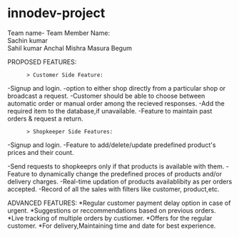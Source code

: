 # innodev-project
Team name-
Team Member Name:  
                    Sachin kumar   
                    Sahil kumar 
                    Anchal Mishra
                    Masura Begum
 
PROPOSED FEATURES:

          > Customer Side Feature:
 -Signup and login.
 -option to either shop directly from a particular shop or broadcast a request.
 -Customer should be able to choose between automatic order or manual order among the recieved responses.
 -Add the required item to the database,if unavailable. -Feature to maintain past orders & request a return.

          > Shopkeeper Side Features:
-Signup and login. 
-Feature to add/delete/update predefined product's prices and their count.

-Send requests to shopkeeprs only if that products is available with them.
-Feature to dynamically change the predefined proces of products and/or delivery charges. 
-Real-time updation of products availablibity as per orders accepted.
-Record of all the sales with filters like customer, product,etc.

ADVANCED FEATURES:
 *Regular customer payment delay option in case of urgent.
 *Suggestions or reccommendations based on previous orders. 
 *Live tracking of multiple orders by custiomer.
 *Offers for the regular customer.
 *For delivery,Maintaining time and date for best experience. 
